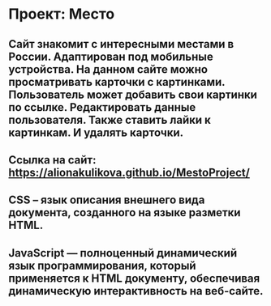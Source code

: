 # Проект: __Место__
## Сайт знакомит с интересными местами в России. Адаптирован под мобильные устройства. На данном сайте можно просматривать карточки с картинками. Пользователь может добавить свои картинки по ссылке. Редактировать данные пользователя. Также ставить лайки к картинкам. И удалять карточки.
## Ссылка на сайт: https://alionakulikova.github.io/MestoProject/
## CSS – язык описания внешнего вида документа, созданного на языке разметки HTML.
## JavaScript  — полноценный динамический язык программирования, который применяется к HTML документу, обеспечивая динамическую интерактивность на веб-сайте.
